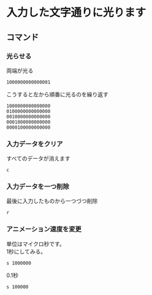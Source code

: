 # 入力した文字通りに光ります
## コマンド
### 光らせる
両端が光る

    1000000000000001
こうすると左から順番に光るのを繰り返す 

    1000000000000000
    0100000000000000
    0010000000000000
    0001000000000000
    0000100000000000

### 入力データをクリア
すべてのデータが消えます

    c
### 入力データを一つ削除
最後に入力したものから一つづつ削除

    r

### アニメーション速度を変更
単位はマイクロ秒です。  
1秒にしてみる。

    s 1000000

0.1秒

    s 100000
